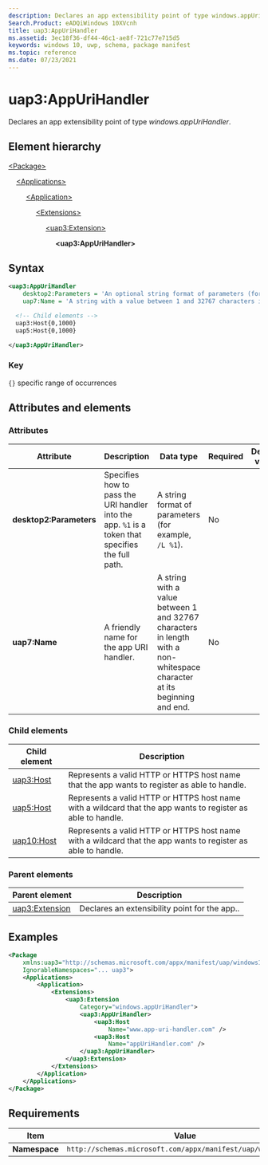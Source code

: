 ```yaml
---
description: Declares an app extensibility point of type windows.appUriHandler.
Search.Product: eADQiWindows 10XVcnh
title: uap3:AppUriHandler
ms.assetid: 3ec18f36-df44-46c1-ae8f-721c77e715d5
keywords: windows 10, uwp, schema, package manifest
ms.topic: reference
ms.date: 07/23/2021
---
```


# uap3:AppUriHandler

Declares an app extensibility point of type *windows.appUriHandler*.

## Element hierarchy

[\<Package\>](element-package.md)

&nbsp;&nbsp;&nbsp;&nbsp;[\<Applications\>](element-applications.md)

&nbsp;&nbsp;&nbsp;&nbsp; &nbsp;&nbsp;&nbsp;&nbsp;[\<Application\>](element-application.md)

&nbsp;&nbsp;&nbsp;&nbsp; &nbsp;&nbsp;&nbsp;&nbsp; &nbsp;&nbsp;&nbsp;&nbsp;[\<Extensions\>](element-1-extensions.md)

&nbsp;&nbsp;&nbsp;&nbsp; &nbsp;&nbsp;&nbsp;&nbsp; &nbsp;&nbsp;&nbsp;&nbsp; &nbsp;&nbsp;&nbsp;&nbsp;[\<uap3:Extension\>](element-uap3-extension-manual.md)

&nbsp;&nbsp;&nbsp;&nbsp; &nbsp;&nbsp;&nbsp;&nbsp; &nbsp;&nbsp;&nbsp;&nbsp; &nbsp;&nbsp;&nbsp;&nbsp; &nbsp;&nbsp;&nbsp;&nbsp;**\<uap3:AppUriHandler\>**

## Syntax

```xml
<uap3:AppUriHandler
    desktop2:Parameters = 'An optional string format of parameters (for example, `/L %1`).'
    uap7:Name = 'A string with a value between 1 and 32767 characters in length with a non-whitespace character at its beginning and end.' >

  <!-- Child elements -->
  uap3:Host{0,1000}
  uap5:Host{0,1000}

</uap3:AppUriHandler>
```

### Key

`{}`  specific range of occurrences

## Attributes and elements

### Attributes

| Attribute | Description | Data type | Required | Default value |
|-|-|-|-|-|
| **desktop2:Parameters** | Specifies how to pass the URI handler into the app. `%1` is a token that specifies the full path. | A string format of parameters (for example, `/L %1`). | No |  |
| **uap7:Name** | A friendly name for the app URI handler. | A string with a value between 1 and 32767 characters in length with a non-whitespace character at its beginning and end. | No |  |

### Child elements

| Child element | Description |
|-|-|
| [uap3:Host](element-uap3-host-manual.md) | Represents a valid HTTP or HTTPS host name that the app wants to register as able to handle. |
| [uap5:Host](element-uap5-host.md) | Represents a valid HTTP or HTTPS host name with a wildcard that the app wants to register as able to handle. |
| [uap10:Host](element-uap10-host.md) | Represents a valid HTTP or HTTPS host name with a wildcard that the app wants to register as able to handle. |

### Parent elements

| Parent element | Description |
|-|-|
| [uap3:Extension](element-uap3-extension-manual.md) | Declares an extensibility point for the app.. |

## Examples

```xml
<Package
    xmlns:uap3="http://schemas.microsoft.com/appx/manifest/uap/windows10/3"  
    IgnorableNamespaces="... uap3">
    <Applications>
        <Application>
            <Extensions>
                <uap3:Extension
                    Category="windows.appUriHandler">  
                    <uap3:AppUriHandler>  
                        <uap3:Host
                            Name="www.app-uri-handler.com" />  
                        <uap3:Host
                            Name="appUriHandler.com" />  
                    </uap3:AppUriHandler>  
                </uap3:Extension>  
            </Extensions>
        </Application>
    </Applications>
</Package>
```

## Requirements

| Item | Value |
|--|--|
| **Namespace** | `http://schemas.microsoft.com/appx/manifest/uap/windows10/3` |
